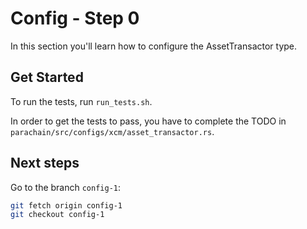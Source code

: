 # Config - Step 0

In this section you'll learn how to configure the AssetTransactor type.

## Get Started

To run the tests, run `run_tests.sh`.

In order to get the tests to pass, you have to complete the TODO in `parachain/src/configs/xcm/asset_transactor.rs`.

## Next steps

Go to the branch `config-1`:

```bash
git fetch origin config-1
git checkout config-1
```
